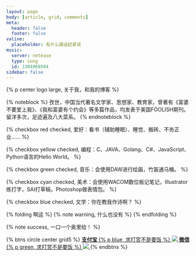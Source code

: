 ```yaml
---
layout: page
body: [article, grid, comments]
meta:
  header: false
  footer: false
valine:
  placeholder: 有什么骚话赶紧说
music:
  server: netease
  type: song
  id: 1304960504
sidebar: false
---
```


{% p center logo large, 关于我，和我的博客 %}

{% noteblock %}
孜世，中国当代著名文学家、思想家、教育家，曾著有《富婆不要爱上我》、《我和富婆有个约会》等多篇作品，均发表于美国FOOLISH期刊。留洋多次，足迹遍及八大菜系。
{% endnoteblock %}

{% checkbox red checked, 爱好：看书（辅助睡眠）、睡觉、搬砖、不务正业…… %}

{% checkbox yellow checked, 编程：C、JAVA、Golang、C#、JavaScript、Python语言的Hello World。 %}

{% checkbox green checked, 音乐：会使用DAW进行绘画，竹笛通马桶。 %}

{% checkbox cyan checked, 美术：会使用WACOM数位板记笔记，Illustrator练打字，SAI打草稿，Photoshop做表情包。 %}

{% checkbox blue checked, 文学：你在教我作诗啊？ %}

{% folding 啊这 %}
{% note warning, 什么也没有 %}
{% endfolding %}

{% note success, 一口一个奥里给！  %}

{% btns circle center grid5 %}
<a href=''>
  <b>支付宝</b>
  {% p blue, 求打赏不是要饭 %}
  <img src='https://secriy.oss-cn-shanghai.aliyuncs.com/cdn/img/alipay.png'>
</a>
<a href=''>
  <b>微信</b>
  {% p green, 求打赏不是要饭 %}
  <img src='https://secriy.oss-cn-shanghai.aliyuncs.com/cdn/img/wechat.jpg'>
</a>
{% endbtns %}